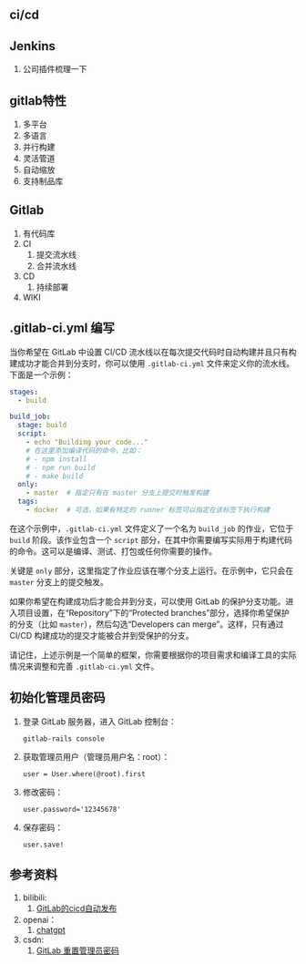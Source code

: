 ## ci/cd

## Jenkins
1. 公司插件梳理一下

## gitlab特性
1. 多平台
2. 多语言
3. 并行构建
4. 灵活管道
5. 自动缩放
6. 支持制品库

## Gitlab
1. 有代码库
2. CI
   1. 提交流水线
   2. 合并流水线
3. CD
   1. 持续部署
4. WIKI

## .gitlab-ci.yml 编写
当你希望在 GitLab 中设置 CI/CD 流水线以在每次提交代码时自动构建并且只有构建成功才能合并到分支时，你可以使用 `.gitlab-ci.yml` 文件来定义你的流水线。下面是一个示例：

```yaml
stages:
  - build

build_job:
  stage: build
  script:
    - echo "Building your code..."
    # 在这里添加编译代码的命令，比如：
    # - npm install
    # - npm run build
    # - make build
  only:
    - master  # 指定只有在 master 分支上提交时触发构建
  tags:
    - docker  # 可选，如果有特定的 runner 标签可以指定在该标签下执行构建
```

在这个示例中，`.gitlab-ci.yml` 文件定义了一个名为 `build_job` 的作业，它位于 `build` 阶段。该作业包含一个 `script` 部分，在其中你需要编写实际用于构建代码的命令。这可以是编译、测试、打包或任何你需要的操作。

关键是 `only` 部分，这里指定了作业应该在哪个分支上运行。在示例中，它只会在 `master` 分支上的提交触发。

如果你希望在构建成功后才能合并到分支，可以使用 GitLab 的保护分支功能。进入项目设置，在“Repository”下的“Protected branches”部分，选择你希望保护的分支（比如 `master`），然后勾选“Developers can merge”。这样，只有通过 CI/CD 构建成功的提交才能被合并到受保护的分支。

请记住，上述示例是一个简单的框架，你需要根据你的项目需求和编译工具的实际情况来调整和完善 `.gitlab-ci.yml` 文件。

## 初始化管理员密码
1. 登录 GitLab 服务器，进入 GitLab 控制台：

   ```
   gitlab-rails console
   ```

2. 获取管理员用户（管理员用户名：root）：

   ```
   user = User.where(@root).first
   ```

3. 修改密码：

   ```
   user.password='12345678'
   ```

4. 保存密码：

   ```
   user.save!
   ```

## 参考资料
1. bilibili:
   1. [GitLab的cicd自动发布](https://www.bilibili.com/video/BV18y4y1S7VC)
2. openai：
   1. [chatgpt](https://chat.openai.com/)
3. csdn:
   1. [GitLab 重置管理员密码](https://blog.csdn.net/qq_32596527/article/details/114700791)